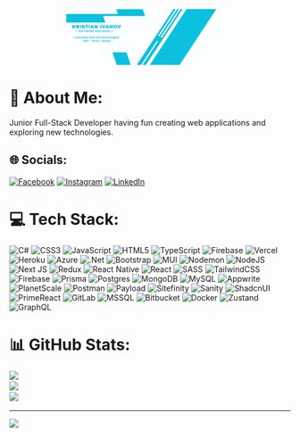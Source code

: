 <div align="center">
<img  width="300" src="banner-version2.png" alt="GitHub Banner"/>
</div>

# 💫 About Me:
Junior Full-Stack Developer having fun creating web applications and exploring new technologies.


## 🌐 Socials:
[![Facebook](https://img.shields.io/badge/Facebook-%231877F2.svg?logo=Facebook&logoColor=white)](https://facebook.com/kriskopk) [![Instagram](https://img.shields.io/badge/Instagram-%23E4405F.svg?logo=Instagram&logoColor=white)](https://instagram.com/kristian_ivanov22) [![LinkedIn](https://img.shields.io/badge/LinkedIn-%230077B5.svg?logo=linkedin&logoColor=white)](https://linkedin.com/in/kristian-ivanov-1b3a70131) 

# 💻 Tech Stack:
![C#](https://img.shields.io/badge/c%23-%23239120.svg?style=for-the-badge&logo=csharp&logoColor=white) ![CSS3](https://img.shields.io/badge/css3-%231572B6.svg?style=for-the-badge&logo=css3&logoColor=white) ![JavaScript](https://img.shields.io/badge/javascript-%23323330.svg?style=for-the-badge&logo=javascript&logoColor=%23F7DF1E) ![HTML5](https://img.shields.io/badge/html5-%23E34F26.svg?style=for-the-badge&logo=html5&logoColor=white) ![TypeScript](https://img.shields.io/badge/typescript-%23007ACC.svg?style=for-the-badge&logo=typescript&logoColor=white) ![Firebase](https://img.shields.io/badge/firebase-%23039BE5.svg?style=for-the-badge&logo=firebase) ![Vercel](https://img.shields.io/badge/vercel-%23000000.svg?style=for-the-badge&logo=vercel&logoColor=white) ![Heroku](https://img.shields.io/badge/heroku-%23430098.svg?style=for-the-badge&logo=heroku&logoColor=white) ![Azure](https://img.shields.io/badge/azure-%230072C6.svg?style=for-the-badge&logo=microsoftazure&logoColor=white) ![.Net](https://img.shields.io/badge/.NET-5C2D91?style=for-the-badge&logo=.net&logoColor=white) ![Bootstrap](https://img.shields.io/badge/bootstrap-%238511FA.svg?style=for-the-badge&logo=bootstrap&logoColor=white) ![MUI](https://img.shields.io/badge/MUI-%230081CB.svg?style=for-the-badge&logo=mui&logoColor=white) ![Nodemon](https://img.shields.io/badge/NODEMON-%23323330.svg?style=for-the-badge&logo=nodemon&logoColor=%BBDEAD) ![NodeJS](https://img.shields.io/badge/node.js-6DA55F?style=for-the-badge&logo=node.js&logoColor=white) ![Next JS](https://img.shields.io/badge/Next-black?style=for-the-badge&logo=next.js&logoColor=white) ![Redux](https://img.shields.io/badge/redux-%23593d88.svg?style=for-the-badge&logo=redux&logoColor=white) ![React Native](https://img.shields.io/badge/react_native-%2320232a.svg?style=for-the-badge&logo=react&logoColor=%2361DAFB) ![React](https://img.shields.io/badge/react-%2320232a.svg?style=for-the-badge&logo=react&logoColor=%2361DAFB) ![SASS](https://img.shields.io/badge/SASS-hotpink.svg?style=for-the-badge&logo=SASS&logoColor=white) ![TailwindCSS](https://img.shields.io/badge/tailwindcss-%2338B2AC.svg?style=for-the-badge&logo=tailwind-css&logoColor=white) ![Firebase](https://img.shields.io/badge/firebase-a08021?style=for-the-badge&logo=firebase&logoColor=ffcd34) ![Prisma](https://img.shields.io/badge/Prisma-3982CE?style=for-the-badge&logo=Prisma&logoColor=white) ![Postgres](https://img.shields.io/badge/postgres-%23316192.svg?style=for-the-badge&logo=postgresql&logoColor=white) ![MongoDB](https://img.shields.io/badge/MongoDB-%234ea94b.svg?style=for-the-badge&logo=mongodb&logoColor=white) ![MySQL](https://img.shields.io/badge/mysql-4479A1.svg?style=for-the-badge&logo=mysql&logoColor=white) ![Appwrite](https://img.shields.io/badge/Appwrite-%23FD366E.svg?style=for-the-badge&logo=appwrite&logoColor=white) ![PlanetScale](https://img.shields.io/badge/planetscale-%23000000.svg?style=for-the-badge&logo=planetscale&logoColor=white) ![Postman](https://img.shields.io/badge/Postman-FF6C37?style=for-the-badge&logo=postman&logoColor=white)
![Payload](https://img.shields.io/badge/Payload-000000.svg?style=for-the-badge&logo=payloadcms&logoColor=white)
![Sitefinity](https://img.shields.io/badge/Sitefinity-512BD4.svg?style=for-the-badge&logo=sitefinity&logoColor=white)
![Sanity](https://img.shields.io/badge/Sanity-F03E2F.svg?style=for-the-badge&logo=sanity&logoColor=white)
![ShadcnUI](https://img.shields.io/badge/ShadcnUI-000000.svg?style=for-the-badge&logo=shadcnui&logoColor=white)
![PrimeReact](https://img.shields.io/badge/PrimeReact-41B883.svg?style=for-the-badge&logo=primereact&logoColor=white)
![GitLab](https://img.shields.io/badge/GitLab-FC6D26.svg?style=for-the-badge&logo=gitlab&logoColor=white)
![MSSQL](https://img.shields.io/badge/MSSQL-CC2927.svg?style=for-the-badge&logo=microsoftsqlserver&logoColor=white)
![Bitbucket](https://img.shields.io/badge/Bitbucket-0052CC.svg?style=for-the-badge&logo=bitbucket&logoColor=white)
![Docker](https://img.shields.io/badge/Docker-2496ED.svg?style=for-the-badge&logo=docker&logoColor=white)
![Zustand](https://img.shields.io/badge/Zustand-000000.svg?style=for-the-badge&logo=zustand&logoColor=white)
![GraphQL](https://img.shields.io/badge/GraphQL-E10098.svg?style=for-the-badge&logo=graphql&logoColor=white)
# 📊 GitHub Stats:
![](https://github-readme-stats.vercel.app/api?username=kivanov22&theme=dark&hide_border=false&include_all_commits=false&count_private=false)<br/>
![](https://github-readme-streak-stats.herokuapp.com/?user=kivanov22&theme=dark&hide_border=false)<br/>
![](https://github-readme-stats.vercel.app/api/top-langs/?username=kivanov22&theme=dark&hide_border=false&include_all_commits=false&count_private=false&layout=compact)

---
[![](https://visitcount.itsvg.in/api?id=kivanov22&icon=0&color=0)](https://visitcount.itsvg.in)

<!-- Proudly created with GPRM ( https://gprm.itsvg.in ) -->
